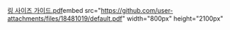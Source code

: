 [링 사이즈 가이드.pdf](https://github.com/user-attachments/files/18481019/default.pdf)embed src="https://github.com/user-attachments/files/18481019/default.pdf" width="800px" height="2100px"
